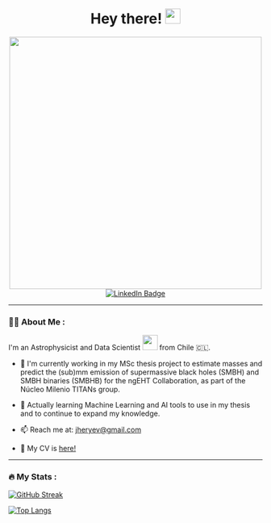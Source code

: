 <div id="hi" align="center">
  <h1>
    Hey there!
    <img src="https://media.giphy.com/media/hvRJCLFzcasrR4ia7z/giphy.gif" width="30px"/>
  </h1>
</div>
<div id="header" align="center">
  <img src="https://media.giphy.com/media/u9K8PUFussrbFbaze0/giphy.gif" width="500"/>
</div>
<div id="badges" align="center">
  <a href="https://www.linkedin.com/in/jhyevenes/">
    <img src="https://img.shields.io/badge/LinkedIn-blue?style=for-the-badge&logo=linkedin&logoColor=white" alt="LinkedIn Badge"/>
  </a>
</div>
<div id="count" align="center">
  <img src="https://komarev.com/ghpvc/?username=joacoh&style=flat-square&color=blue" alt=""/>
</div>

---

### 👨‍🚀 About Me :
I'm an Astrophysicist and Data Scientist <img src="https://media.giphy.com/media/5aYfJYohCSeYgtVlUj/giphy.gif" width="30"> from Chile 🇨🇱.

- 🔭 I'm currently working in my MSc thesis project to estimate masses and predict the (sub)mm emission of supermassive black holes (SMBH) and SMBH binaries (SMBHB) for the ngEHT Collaboration, as part of the Núcleo Milenio TITANs group.

- 🌱 Actually learning Machine Learning and AI tools to use in my thesis and to continue to expand my knowledge.

- 📫 Reach me at: jheryev@gmail.com

- 📄 My CV is [here!](https://github.com/joacoh/cv)

---

### 🔥 My Stats :

[![GitHub Streak](https://github-readme-streak-stats.herokuapp.com?user=joacoh&theme=dark&hide_border=true)](https://git.io/streak-stats)

[![Top Langs](https://github-readme-stats.vercel.app/api/top-langs/?username=joacoh&layout=compact&theme=radical)](https://github.com/anuraghazra/github-readme-stats)
